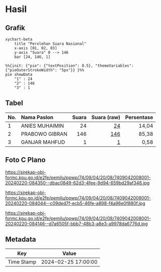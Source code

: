 # Hasil

## Grafik

```mermaid
xychart-beta
    title "Perolehan Suara Nasional"
    x-axis [01, 02, 03]
    y-axis "Suara" 0 --> 146
    bar [24, 146, 1]
```

```mermaid
%%{init: {"pie": {"textPosition": 0.5}, "themeVariables": {"pieOuterStrokeWidth": "5px"}} }%%
pie showData
    "1" : 24
    "2" : 146
    "3" : 1
```

## Tabel

| No. | Nama Paslon    | Suara | Suara (raw) | Persentase |
|:--- |:-------------- | -----:| -----------:| ----------:|
| 1   | ANIES MUHAIMIN | 24    | [24][p-1]   | 14,04      |
| 2   | PRABOWO GIBRAN | 146   | [146][p-2]  | 85,38      |
| 3   | GANJAR MAHFUD  | 1     | [1][p-3]    | 0,58       |


[p-1]: https://github.com/gigit-pemilu/pemilu-2024/blob/main/pilpres/hitung-suara/sub/74-sulawesi-tenggara/sub/09-konawe-utara/sub/04-molawe/sub/2008-awila-puncak/sub/001-tps/sub/paslon-1.txt
[p-2]: https://github.com/gigit-pemilu/pemilu-2024/blob/main/pilpres/hitung-suara/sub/74-sulawesi-tenggara/sub/09-konawe-utara/sub/04-molawe/sub/2008-awila-puncak/sub/001-tps/sub/paslon-2.txt
[p-3]: https://github.com/gigit-pemilu/pemilu-2024/blob/main/pilpres/hitung-suara/sub/74-sulawesi-tenggara/sub/09-konawe-utara/sub/04-molawe/sub/2008-awila-puncak/sub/001-tps/sub/paslon-3.txt

## Foto C Plano

https://sirekap-obj-formc.kpu.go.id/e2fe/pemilu/ppwp/74/09/04/20/08/7409042008001-20240220-084350--dbac0849-62d3-4fee-9d94-659bd29af348.jpg

https://sirekap-obj-formc.kpu.go.id/e2fe/pemilu/ppwp/74/09/04/20/08/7409042008001-20240220-084044--c09ded7f-ecb5-46fe-a898-f4a96e0f880f.jpg

https://sirekap-obj-formc.kpu.go.id/e2fe/pemilu/ppwp/74/09/04/20/08/7409042008001-20240220-084146--d7a6505f-bbb7-48b3-a8e3-a9978da6776d.jpg


## Metadata

| Key        | Value               |
| ---------- | ------------------- |
| Time Stamp | 2024-02-25 17:00:00 |



